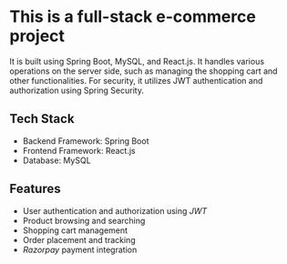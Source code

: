 # This is a full-stack e-commerce project
It is built using Spring Boot, MySQL, and React.js. It handles various operations on the server side, such as managing the shopping cart and other functionalities. For security, it utilizes JWT authentication and authorization using Spring Security.

## Tech Stack

- Backend Framework: Spring Boot
- Frontend Framework: React.js
- Database: MySQL

## Features

- User authentication and authorization using *JWT*  
- Product browsing and searching  
- Shopping cart management  
- Order placement and tracking  
- *Razorpay* payment integration  
